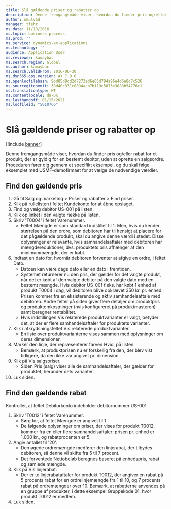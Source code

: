 ```yaml
---
title: Slå gældende priser og rabatter op
description: Denne fremgangsmåde viser, hvordan du finder pris og/eller rabat for et produkt, der er gyldig for en bestemt debitor, uden at oprette en salgsordre.
author: omulvad
manager: tfehr
ms.date: 11/10/2016
ms.topic: business-process
ms.prod: ''
ms.service: dynamics-ax-applications
ms.technology: ''
audience: Application User
ms.reviewer: kamaybac
ms.search.region: Global
ms.author: kamaybac
ms.search.validFrom: 2016-06-30
ms.dyn365.ops.version: AX 7.0.0
ms.openlocfilehash: 9bd85d9cd2d7273ad6e05d794a96e4d6a8d7c526
ms.sourcegitcommit: 38d40c331c8894acb7b119c5073e3088b54776c1
ms.translationtype: HT
ms.contentlocale: da-DK
ms.lasthandoff: 01/15/2021
ms.locfileid: "5010766"
---
```

# <a name="look-up-applicable-prices-and-discounts"></a>Slå gældende priser og rabatter op

[!include [banner](../../includes/banner.md)]

Denne fremgangsmåde viser, hvordan du finder pris og/eller rabat for et produkt, der er gyldig for en bestemt debitor, uden at oprette en salgsordre. Proceduren fører dig gennem et specifikt eksempel, og du skal følge eksemplet med USMF-demofirmaet for at vælge de nødvendige værdier.


## <a name="find-the-applicable-price"></a>Find den gældende pris
1. Gå til Salg og marketing > Priser og rabatter > Find priser.
2. Klik på rullelisten i feltet Kundekonto for at åbne opslaget.
3. Find og vælg debitor US-001 på listen.
4. Klik op linket i den valgte række på listen.
5. Skriv 'T0004' i feltet Varenummer.
    * Feltet Mængde er som standard indstillet til 1. Men, hvis du kender størrelsen på den ordre, som debitoren har til hensigt at placere for det pågældende produkt, skal du angive denne værdi i stedet. Disse oplysninger er relevante, hvis samhandelsaftaler med debitoren har mængdereduktioner, dvs. produktets pris afhænger af den minimummængde, der er købt.  
6. Indtast en dato for, hvornår debitoren forventer at afgive en ordre, i feltet Dato. 
    * Datoen kan være dags dato eller en dato i fremtiden.  
    * Systemet returnerer nu den pris, der gælder for det valgte produkt, når det er købt af den valgte debitor på den valgte dato med en bestemt mængde. Hvis debitor US-001 f.eks. har købt 1 enhed af produkt T0004 i dag, vil debitoren blive opkrævet 350 kr. pr. enhed. Prisen kommer fra en eksisterende og aktiv samhandelsaftale med debitoren.      Andre felter på siden giver flere detaljer om produktpris og produktomkostninger (hvis konfigureret på produktmasteren) samt beregner rentabilitet.  
    * Hvis indstillingen Vis relaterede produktvarianter er valgt, betyder det, at der er flere samhandelsaftaler for produktets varianter.  
7. Klik i afkrydsningsfeltet Vis relaterede produktvarianter.
    * En liste over produktvarianterne vises sammen med oplysninger om deres dimensioner.  
8. Markér den linje, der repræsenterer farven Hvid, på listen.
    * Bemærk, at produktprisen nu er forskellig fra den, der blev vist tidligere, da den ikke var angivet pr. dimension.  
9. Klik på Vis salgspriser.
    * Siden Pris (salg) viser alle de samhandelsaftaler, der gælder for produktet, herunder dets varianter.  
10. Luk siden.

## <a name="find-the-applicable-discount"></a>Find den gældende rabat
Kontrollér, at feltet Debitorkonto indeholder debitornummer US-001   
1. Skriv 'T0012' i feltet Varenummer.
    * Sørg for, at feltet Mængde er angivet til 1.  
    * De følgende oplysninger om priser, der vises for produkt T0012, kommer fra en eller flere samhandelsaftaler: prisen pr. enhed er 1.000 kr., og rabatprocenten er 5.  
2. Angiv antallet til '20'.
    * Den øgede ordremængde medfører den linjerabat, der tilbydes debitoren, så denne vil skifte fra 5 til 7 procent.  
    * Det forventede Nettobeløb beregnes baseret på enhedspris, rabat og samlede mængde.  
3. Klik på Vis linjerabat.
    * Der er to linjerabataftaler for produkt T0012, der angiver en rabat på 5 procents rabat for en ordrelinjemængde fra 1 til 10, og 7 procents rabat på ordremængder over 10. Bemærk, at rabatterne anvendes på en gruppe af produkter, i dette eksempel Gruppekode 01, hvor produkt T0012 er medlem.  
4. Luk siden.


